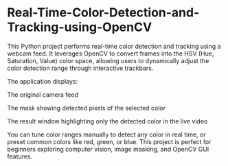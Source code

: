 # Real-Time-Color-Detection-and-Tracking-using-OpenCV
This Python project performs real-time color detection and tracking using a webcam feed.
It leverages OpenCV to convert frames into the HSV (Hue, Saturation, Value) color space, allowing users to dynamically adjust the color detection range through interactive trackbars.

The application displays:

The original camera feed

The mask showing detected pixels of the selected color

The result window highlighting only the detected color in the live video

You can tune color ranges manually to detect any color in real time, or preset common colors like red, green, or blue.
This project is perfect for beginners exploring computer vision, image masking, and OpenCV GUI features.
